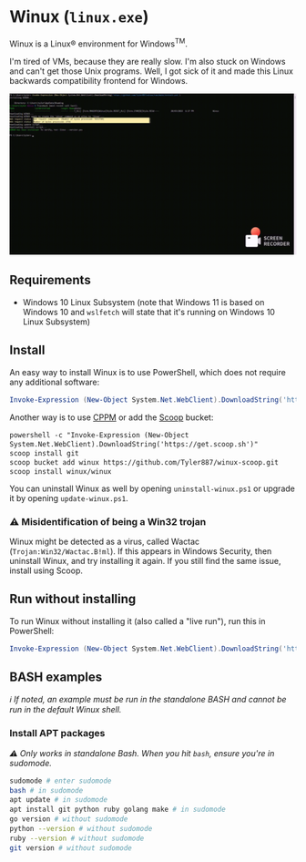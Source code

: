 # Winux (`linux.exe`)

Winux is a Linux® environment for Windows<sup>TM</sup>.

I'm tired of VMs, because they are really slow. I'm also stuck on Windows and can't get those Unix
programs. Well, I got sick of it and made this Linux backwards compatibility frontend for Windows.

![Demo](18-27-41.gif)

## Requirements

* Windows 10 Linux Subsystem (note that Windows 11 is based on Windows 10 and `wslfetch` will state that it's running on Windows 10 Linux Subsystem) 

## Install

An easy way to install Winux is to use PowerShell, which does not require any additional software:

```powershell
Invoke-Expression (New-Object System.Net.WebClient).DownloadString('https://github.com/Tyler887/winux/raw/main/install.ps1')
```

Another way is to use [CPPM](https://github.com/Tyler887/CPPM) or add the [Scoop](https://scoop.sh) bucket:

```batch
powershell -c "Invoke-Expression (New-Object System.Net.WebClient).DownloadString('https://get.scoop.sh')"
scoop install git
scoop bucket add winux https://github.com/Tyler887/winux-scoop.git
scoop install winux/winux
```

You can uninstall Winux as well by opening `uninstall-winux.ps1` or upgrade it by opening `update-winux.ps1`.

### :warning: Misidentification of being a Win32 trojan

Winux might be detected as a virus, called Wactac (`Trojan:Win32/Wactac.B!ml`). If this appears in Windows Security, then uninstall Winux,
and try installing it again. If you still find the same issue, install using Scoop.

## Run without installing

To run Winux without installing it (also called a "live run"), run this in PowerShell:

```powershell
Invoke-Expression (New-Object System.Net.WebClient).DownloadString('https://github.com/Tyler887/winux/raw/main/live.ps1')
```

## BASH examples

*:information_source: If noted, an example must be run in the standalone BASH and cannot be run in the default Winux shell.*

### Install APT packages

*:warning: Only works in standalone Bash. When you hit `bash`, ensure you're in sudomode.*

```bash
sudomode # enter sudomode
bash # in sudomode
apt update # in sudomode
apt install git python ruby golang make # in sudomode
go version # without sudomode
python --version # without sudomode
ruby --version # without sudomode
git version # without sudomode
```
